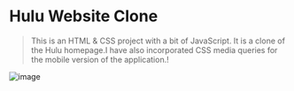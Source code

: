 # Hulu Website Clone

> This is an HTML & CSS project with a bit of JavaScript. It is a clone of the Hulu homepage.I have
also incorporated CSS media queries for the mobile version of the application.!

![image](https://user-images.githubusercontent.com/72076037/145284789-82bae1a8-6606-4d3d-b590-1ed9ecef8de2.png)

